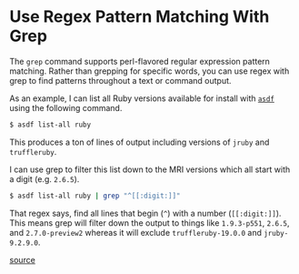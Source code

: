 # Use Regex Pattern Matching With Grep

The `grep` command supports perl-flavored regular expression pattern matching.
Rather than grepping for specific words, you can use regex with grep to find
patterns throughout a text or command output.

As an example, I can list all Ruby versions available for install with
[`asdf`](https://github.com/asdf-vm/asdf) using the following command.

```bash
$ asdf list-all ruby
```

This produces a ton of lines of output including versions of `jruby` and
`truffleruby`.

I can use grep to filter this list down to the MRI versions which all start
with a digit (e.g. `2.6.5`).

```bash
$ asdf list-all ruby | grep "^[[:digit:]]"
```

That regex says, find all lines that begin (`^`) with a number (`[[:digit:]]`).
This means grep will filter down the output to things like `1.9.3-p551`,
`2.6.5`, and `2.7.0-preview2` whereas it will exclude `truffleruby-19.0.0` and
`jruby-9.2.9.0`.

[source](https://www.digitalocean.com/community/tutorials/using-grep-regular-expressions-to-search-for-text-patterns-in-linux)
